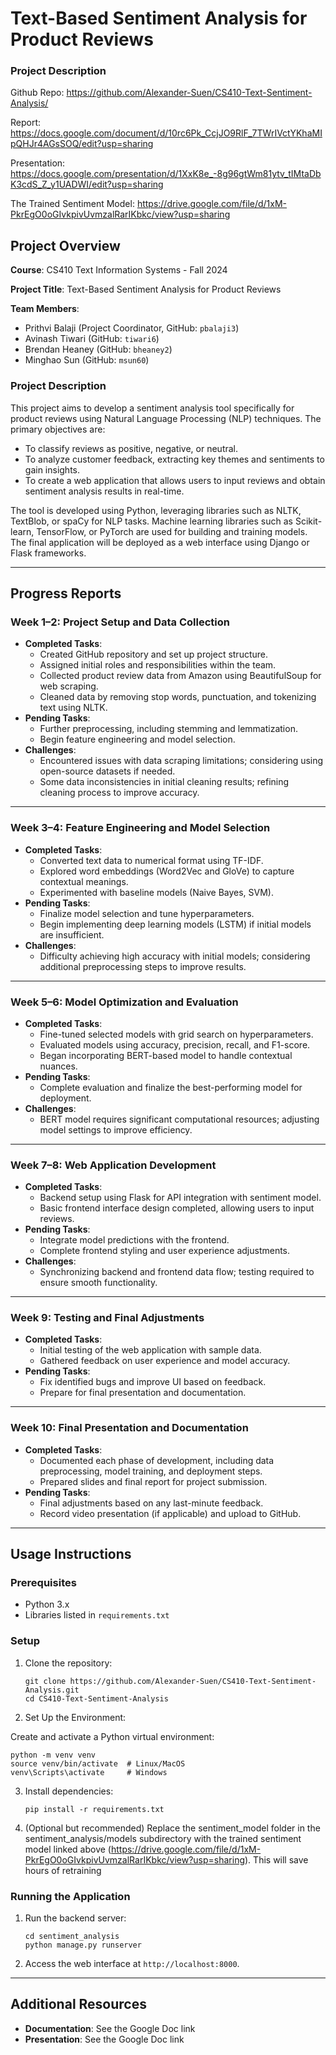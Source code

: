 # Text-Based Sentiment Analysis for Product Reviews


### Project Description
Github Repo: https://github.com/Alexander-Suen/CS410-Text-Sentiment-Analysis/

Report: https://docs.google.com/document/d/10rc6Pk_CcjJO9RlF_7TWrIVctYKhaMIpQHJr4AGsSOQ/edit?usp=sharing

Presentation: https://docs.google.com/presentation/d/1XxK8e_-8g96gtWm81ytv_tIMtaDbK3cdS_Z_y1UADWI/edit?usp=sharing

The Trained Sentiment Model: https://drive.google.com/file/d/1xM-PkrEgO0oGIvkpivUvmzalRarIKbkc/view?usp=sharing

## Project Overview

**Course**: CS410 Text Information Systems - Fall 2024 

**Project Title**: Text-Based Sentiment Analysis for Product Reviews

**Team Members**:

- Prithvi Balaji (Project Coordinator, GitHub: `pbalaji3`)
- Avinash Tiwari (GitHub: `tiwari6`)
- Brendan Heaney (GitHub: `bheaney2`)
- Minghao Sun (GitHub: `msun60`)


### Project Description

This project aims to develop a sentiment analysis tool specifically for product reviews using Natural Language Processing (NLP) techniques. The primary objectives are:

- To classify reviews as positive, negative, or neutral.
- To analyze customer feedback, extracting key themes and sentiments to gain insights.
- To create a web application that allows users to input reviews and obtain sentiment analysis results in real-time.

The tool is developed using Python, leveraging libraries such as NLTK, TextBlob, or spaCy for NLP tasks. Machine learning libraries such as Scikit-learn, TensorFlow, or PyTorch are used for building and training models. The final application will be deployed as a web interface using Django or Flask frameworks.

------

## Progress Reports

### Week 1–2: Project Setup and Data Collection

- **Completed Tasks**:
  - Created GitHub repository and set up project structure.
  - Assigned initial roles and responsibilities within the team.
  - Collected product review data from Amazon using BeautifulSoup for web scraping.
  - Cleaned data by removing stop words, punctuation, and tokenizing text using NLTK.
- **Pending Tasks**:
  - Further preprocessing, including stemming and lemmatization.
  - Begin feature engineering and model selection.
- **Challenges**:
  - Encountered issues with data scraping limitations; considering using open-source datasets if needed.
  - Some data inconsistencies in initial cleaning results; refining cleaning process to improve accuracy.

------

### Week 3–4: Feature Engineering and Model Selection

- **Completed Tasks**:
  - Converted text data to numerical format using TF-IDF.
  - Explored word embeddings (Word2Vec and GloVe) to capture contextual meanings.
  - Experimented with baseline models (Naive Bayes, SVM).
- **Pending Tasks**:
  - Finalize model selection and tune hyperparameters.
  - Begin implementing deep learning models (LSTM) if initial models are insufficient.
- **Challenges**:
  - Difficulty achieving high accuracy with initial models; considering additional preprocessing steps to improve results.

------

### Week 5–6: Model Optimization and Evaluation

- **Completed Tasks**:
  - Fine-tuned selected models with grid search on hyperparameters.
  - Evaluated models using accuracy, precision, recall, and F1-score.
  - Began incorporating BERT-based model to handle contextual nuances.
- **Pending Tasks**:
  - Complete evaluation and finalize the best-performing model for deployment.
- **Challenges**:
  - BERT model requires significant computational resources; adjusting model settings to improve efficiency.

------

### Week 7–8: Web Application Development

- **Completed Tasks**:
  - Backend setup using Flask for API integration with sentiment model.
  - Basic frontend interface design completed, allowing users to input reviews.
- **Pending Tasks**:
  - Integrate model predictions with the frontend.
  - Complete frontend styling and user experience adjustments.
- **Challenges**:
  - Synchronizing backend and frontend data flow; testing required to ensure smooth functionality.

------

### Week 9: Testing and Final Adjustments

- **Completed Tasks**:
  - Initial testing of the web application with sample data.
  - Gathered feedback on user experience and model accuracy.
- **Pending Tasks**:
  - Fix identified bugs and improve UI based on feedback.
  - Prepare for final presentation and documentation.

------

### Week 10: Final Presentation and Documentation

- **Completed Tasks**:
  - Documented each phase of development, including data preprocessing, model training, and deployment steps.
  - Prepared slides and final report for project submission.
- **Pending Tasks**:
  - Final adjustments based on any last-minute feedback.
  - Record video presentation (if applicable) and upload to GitHub.

------

## Usage Instructions

### Prerequisites

- Python 3.x
- Libraries listed in `requirements.txt`

### Setup

1. Clone the repository:

   ```
   git clone https://github.com/Alexander-Suen/CS410-Text-Sentiment-Analysis.git
   cd CS410-Text-Sentiment-Analysis
   ```

2. Set Up the Environment:

Create and activate a Python virtual environment:

   ```
   python -m venv venv
   source venv/bin/activate  # Linux/MacOS
   venv\Scripts\activate     # Windows
   ```

3. Install dependencies:

   ```
   pip install -r requirements.txt
   ```

4. (Optional but recommended) Replace the sentiment_model folder in the sentiment_analysis/models subdirectory with the trained sentiment model linked above (https://drive.google.com/file/d/1xM-PkrEgO0oGIvkpivUvmzalRarIKbkc/view?usp=sharing). This will save hours of retraining

### Running the Application

1. Run the backend server:

   ```
   cd sentiment_analysis
   python manage.py runserver
   ```

2. Access the web interface at `http://localhost:8000`.


   

------

## Additional Resources

- **Documentation**: See the Google Doc link
- **Presentation**: See the Google Doc link
